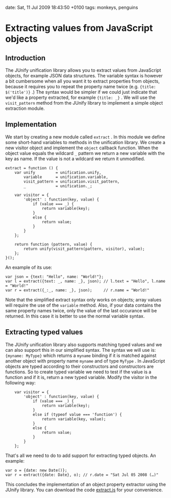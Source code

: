 date: Sat, 11 Jul 2009 18:43:50 +0100
tags: monkeys, penguins


# Extracting values from JavaScript objects

## Introduction

The JUnify unification library allows you to extract values from JavaScript objects, for example JSON data structures. The variable syntax is however a bit cumbersome when all you want it to extract properties from objects, because it requires you to repeat the property name twice (e.g. `{title: $('title')}` .) The syntax would be simpler if we could just indicate that we'd like a property extracted, for example `{title: _}` . We will use the `visit_pattern` method from the JUnify library to implement a simple object extraction module.

## Implementation

We start by creating a new module called `extract` . In this module we define some short-hand variables to methods in the unification library. We create a new visitor object and implement the `object` callback function. When the object value equals the wildcard `_` pattern we return a new variable with the key as name. If the value is not a wildcard we return it unmodified.

    extract = function () {
        var unify         = unification.unify,
            variable      = unification.variable,
            visit_pattern = unification.visit_pattern,
            _             = unification._;
    
        var visitor = { 
            'object' : function(key, value) {
                if (value === _) {
                    return variable(key);
                }
                else {
                    return value;
                }
            }
        };
    
        return function (pattern, value) {
            return unify(visit_pattern(pattern, visitor), value);
        };
    }();

An example of its use:

    var json = {text: "Hello", name: "World!"};
    var l = extract({text: _, name: _}, json); // l.text = "Hello", l.name = "World!"
    var r = extract({_:_, name: _}, json);     // r.name = "World!"

Note that the simplified extract syntax only works on objects; array values will require the use of the `variable` method. Also, if your data contains the same property names twice, only the value of the last occurance will be returned. In this case it is better to use the normal variable syntax.

## Extracting typed values

The JUnify unification library also supports matching typed values and we can also support this in our simplified syntax. The syntax we will use is: `{myname: MyType}` which returns a `myname` binding if it is matched against another object with property name `myname` and of type `MyType` . In JavaScript objects are typed according to their constructors and constructors are functions. So to create typed variable we need to test if the value is a function and if it is, return a new typed variable. Modify the visitor in the following way:

        var visitor = { 
            'object' : function(key, value) {
                if (value === _) {
                    return variable(key);
                }
                else if (typeof value === 'function') {
                    return variable(key, value);
                }
                else {
                    return value;
                }
            }
        };

That's all we need to do to add support for extracting typed objects. An example:

    var o = {date: new Date()};
    var r = extract({date: Date}, o); // r.date = "Sat Jul 05 2008 (…)"

This concludes the implementation of an object property extractor using the JUnify library. You can download the code [extract.js](extract.js) for your convenience.
